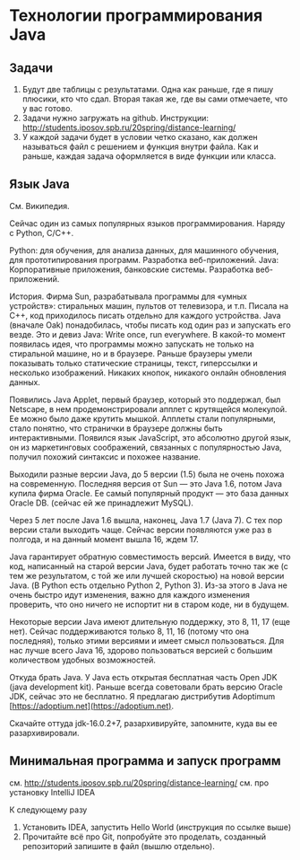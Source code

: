 # Технологии программирования Java

## Задачи

1. Будут две таблицы с результатами. Одна как раньше, где я пишу плюсики, кто что сдал. Вторая такая же, где вы сами отмечаете, что у вас готово.
2. Задачи нужно загружать на github. Инструкции: http://students.iposov.spb.ru/20spring/distance-learning/
3. У каждой задачи будет в условии четко сказано, как должен называться файл с решением и функция внутри файла. Как и раньше, каждая задача оформляется в виде функции или класса.

## Язык Java

См. Википедия.

Сейчас один из самых популярных языков программирования. Наряду с Python, C/С++.

Python: для обучения, для анализа данных, для машинного обучения, для прототипирования программ. Разработка веб-приложений.
Java: Корпоративные приложения, банковские системы. Разработка веб-приложений.

История. Фирма Sun, разрабатывала программы для «умных устройств»: стиральных машин, пультов от телевизора, и т.п. Писала на C++, код приходилось писать отдельно для каждого устройства. Java (вначале Oak) понадобилась, чтобы писать код один раз и запускать его везде. Это и девиз Java: Write once, run everywhere.
В какой-то момент появилась идея, что программы можно запускать не только на стиральной машине, но и в браузере. Раньше браузеры умели показывать только статические страницы, текст, гиперссылки и несколько изображений. Никаких кнопок, никакого онлайн обновления данных.

Появились Java Applet, первый браузер, который это поддержал, был Netscape, в нем продемонстрировали апплет с крутящейся молекулой. Ее можно было даже крутить мышкой. Апплеты стали популярными, стало понятно, что странички в браузере должны быть интерактивными. Появился язык JavaScript, это абсолютно другой язык, он из маркетинговых соображений, связанных с популярностью Java, получил похожий синтаксис и похожее название.

Выходили разные версии Java, до 5 версии (1.5) была не очень похожа на современную. Последняя версия от Sun — это Java 1.6, потом Java купила фирма Oracle. Ее самый популярный продукт — это база данных Oracle DB. (сейчас ей же принадлежит MySQL).

Через 5 лет после Java 1.6 вышла, наконец, Java 1.7 (Java 7). C тех пор версии стали выходить чаще. Сейчас версии появляются уже раз в полгода, и на данный момент вышла 16, ждем 17.

Java гарантирует обратную совместимость версий. Имеется в виду, что код, написанный на старой версии Java, будет работать точно так же (с тем же результатом, с той же или лучшей скоростью) на новой версии Java. (В Python есть отдельно Python 2, Python 3). Из-за этого в Java не очень быстро идут изменения, важно для каждого изменения проверить, что оно ничего не испортит ни в старом коде, ни в будущем.

Некоторые версии Java имеют длительную поддержку, это 8, 11, 17 (еще нет).
Сейчас поддерживаются только 8, 11, 16 (потому что она последняя), только этими версиями и имеет смысл пользоваться. Для нас лучше всего Java 16, здорово пользоваться версией с большим количеством удобных возможностей.

Откуда брать Java. У Java есть открытая бесплатная часть Open JDK (java development kit). Раньше всегда советовали брать версию Oracle JDK, сейчас это не бесплатно. Я предлагаю дистрибутив Adoptimum [https://adoptium.net](https://adoptium.net).

Скачайте оттуда jdk-16.0.2+7, разархивируйте,
запомните, куда вы ее разархивировали.

## Минимальная программа и запуск программ

см. http://students.iposov.spb.ru/20spring/distance-learning/ см. про установку IntelliJ IDEA

К следующему разу
1. Установить IDEA, запустить Hello World (инструкция по ссылке выше)
2. Прочитайте всё про Git, попробуйте это проделать, созданный репозиторий запишите в файл (вышлю отдельно).
